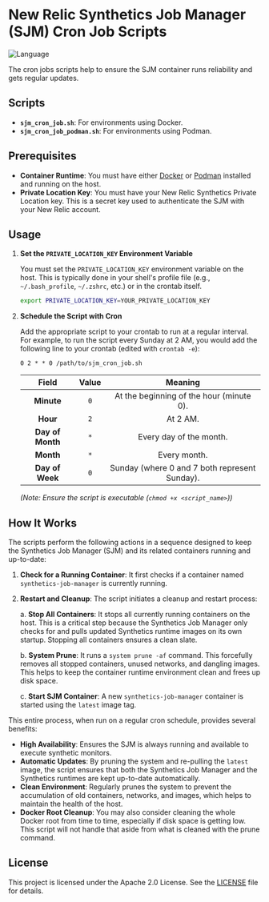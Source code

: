 # New Relic Synthetics Job Manager (SJM) Cron Job Scripts

![Language](https://img.shields.io/badge/language-Shell%20Script-green.svg)

The cron jobs scripts help to ensure the SJM container runs reliability and gets regular updates.

## Scripts

- **`sjm_cron_job.sh`**: For environments using Docker.
- **`sjm_cron_job_podman.sh`**: For environments using Podman.

## Prerequisites

- **Container Runtime**: You must have either [Docker](https://www.docker.com/) or [Podman](https://podman.io/) installed and running on the host.
- **Private Location Key**: You must have your New Relic Synthetics Private Location key. This is a secret key used to authenticate the SJM with your New Relic account.

## Usage

1. **Set the `PRIVATE_LOCATION_KEY` Environment Variable**

    You must set the `PRIVATE_LOCATION_KEY` environment variable on the host. This is typically done in your shell's profile file (e.g., `~/.bash_profile`, `~/.zshrc`, etc.) or in the crontab itself.

    ```bash
    export PRIVATE_LOCATION_KEY=YOUR_PRIVATE_LOCATION_KEY
    ```

2. **Schedule the Script with Cron**

   Add the appropriate script to your crontab to run at a regular interval. For example, to run the script every Sunday at 2 AM, you would add the following line to your crontab (edited with `crontab -e`):

   ```crontab
   0 2 * * 0 /path/to/sjm_cron_job.sh
   ```

   |      Field       | Value |                    Meaning                    |
   |:----------------:|:-----:|:---------------------------------------------:|
   |    **Minute**    |  `0`  |   At the beginning of the hour (minute 0).    |
   |     **Hour**     |  `2`  |                   At 2 AM.                    |
   | **Day of Month** |  `*`  |            Every day of the month.            |
   |    **Month**     |  `*`  |                 Every month.                  |
   | **Day of Week**  |  `0`  | Sunday (where 0 and 7 both represent Sunday). |

   *(Note: Ensure the script is executable (`chmod +x <script_name>`))*

## How It Works

The scripts perform the following actions in a sequence designed to keep the Synthetics Job Manager (SJM) and its related containers running and up-to-date:

1. **Check for a Running Container**: It first checks if a container named `synthetics-job-manager` is currently running.

2. **Restart and Cleanup**: The script initiates a cleanup and restart process:

    a.  **Stop All Containers**: It stops all currently running containers on the host. This is a critical step because the Synthetics Job Manager only checks for and pulls updated Synthetics runtime images on its own startup. Stopping all containers ensures a clean slate.

    b.  **System Prune**: It runs a `system prune -af` command. This forcefully removes all stopped containers, unused networks, and dangling images. This helps to keep the container runtime environment clean and frees up disk space.

    c.  **Start SJM Container**: A new `synthetics-job-manager` container is started using the `latest` image tag.

This entire process, when run on a regular cron schedule, provides several benefits:

- **High Availability**: Ensures the SJM is always running and available to execute synthetic monitors.
- **Automatic Updates**: By pruning the system and re-pulling the `latest` image, the script ensures that both the Synthetics Job Manager and the Synthetics runtimes are kept up-to-date automatically.
- **Clean Environment**: Regularly prunes the system to prevent the accumulation of old containers, networks, and images, which helps to maintain the health of the host.
- **Docker Root Cleanup**: You may also consider cleaning the whole Docker root from time to time, especially if disk space is getting low. This script will not handle that aside from what is cleaned with the prune command.

## License

This project is licensed under the Apache 2.0 License. See the [LICENSE](/LICENSE) file for details.
